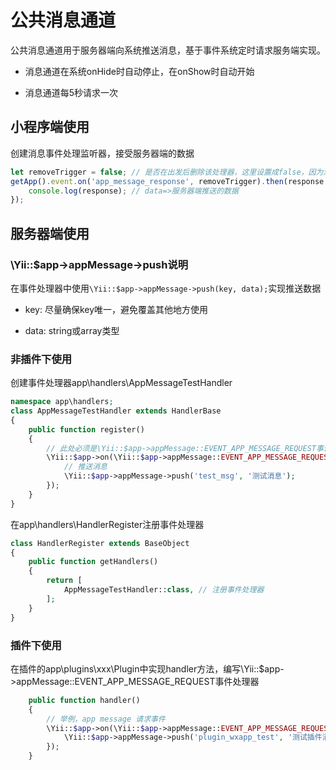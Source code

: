 # 公共消息通道

公共消息通道用于服务器端向系统推送消息，基于事件系统定时请求服务端实现。

- 消息通道在系统onHide时自动停止，在onShow时自动开始

- 消息通道每5秒请求一次

## 小程序端使用

创建消息事件处理监听器，接受服务器端的数据

```javascript
let removeTrigger = false; // 是否在出发后删除该处理器，这里设置成false，因为消息通道会有多次数据推送。
getApp().event.on('app_message_response', removeTrigger).then(response => {
    console.log(response); // data=>服务器端推送的数据
});
```

## 服务器端使用

### \Yii::$app->appMessage->push说明

在事件处理器中使用`\Yii::$app->appMessage->push(key, data);`实现推送数据

- key: 尽量确保key唯一，避免覆盖其他地方使用

- data: string或array类型

### 非插件下使用

创建事件处理器app\handlers\AppMessageTestHandler

```php
namespace app\handlers;
class AppMessageTestHandler extends HandlerBase
{
    public function register()
    {
        // 此处必须是\Yii::$app->appMessage::EVENT_APP_MESSAGE_REQUEST事件
        \Yii::$app->on(\Yii::$app->appMessage::EVENT_APP_MESSAGE_REQUEST, function ($event) {
            // 推送消息
            \Yii::$app->appMessage->push('test_msg', '测试消息');
        });
    }
}

```

在app\handlers\HandlerRegister注册事件处理器

```php
class HandlerRegister extends BaseObject
{
    public function getHandlers()
    {
        return [
            AppMessageTestHandler::class, // 注册事件处理器
        ];
    }
}

```

### 插件下使用

在插件的app\plugins\xxx\Plugin中实现handler方法，编写\Yii::$app->appMessage::EVENT_APP_MESSAGE_REQUEST事件处理器

```php
    public function handler()
    {
        // 举例，app message 请求事件
        \Yii::$app->on(\Yii::$app->appMessage::EVENT_APP_MESSAGE_REQUEST, function ($event) {
            \Yii::$app->appMessage->push('plugin_wxapp_test', '测试插件消息');
        });
    }
```
